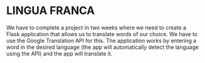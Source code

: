 # LINGUA FRANCA 

We have to complete a project in two weeks where we need to create a Flask application that allows us to translate words of our choice. We have to use the Google Translation API for this. The application works by entering a word in the desired language (the app will automatically detect the language using the API) and the app will translate it.
